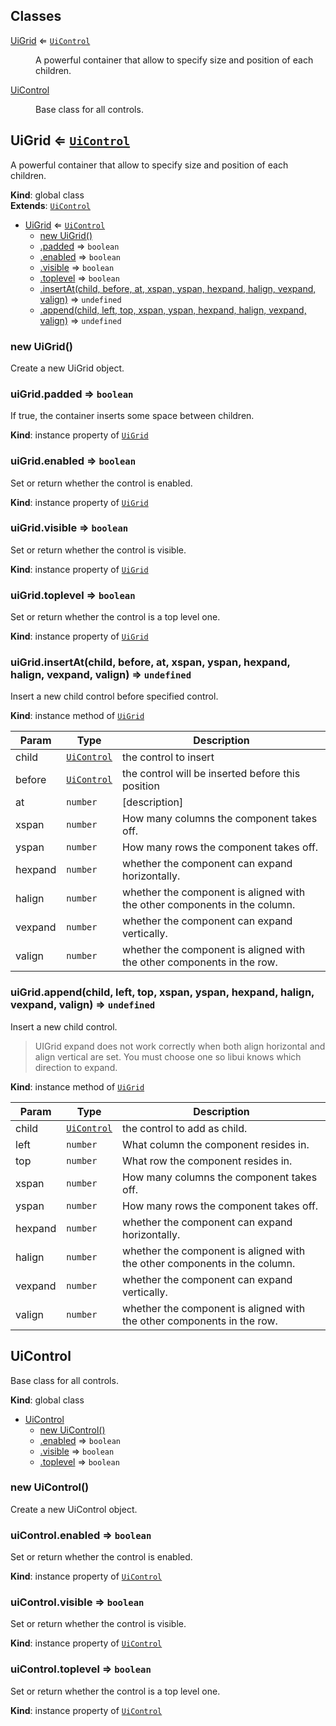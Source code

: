 ## Classes

<dl>
<dt><a href="#UiGrid">UiGrid</a> ⇐ <code><a href="#UiControl">UiControl</a></code></dt>
<dd><p>A powerful container that allow to specify size and position of each children.</p>
</dd>
<dt><a href="#UiControl">UiControl</a></dt>
<dd><p>Base class for all controls.</p>
</dd>
</dl>

<a name="UiGrid"></a>

## UiGrid ⇐ [<code>UiControl</code>](#UiControl)
A powerful container that allow to specify size and position of each children.

**Kind**: global class  
**Extends**: [<code>UiControl</code>](#UiControl)  

* [UiGrid](#UiGrid) ⇐ [<code>UiControl</code>](#UiControl)
    * [new UiGrid()](#new_UiGrid_new)
    * [.padded](#UiGrid+padded) ⇒ <code>boolean</code>
    * [.enabled](#UiControl+enabled) ⇒ <code>boolean</code>
    * [.visible](#UiControl+visible) ⇒ <code>boolean</code>
    * [.toplevel](#UiControl+toplevel) ⇒ <code>boolean</code>
    * [.insertAt(child, before, at, xspan, yspan, hexpand, halign, vexpand, valign)](#UiGrid+insertAt) ⇒ <code>undefined</code>
    * [.append(child, left, top, xspan, yspan, hexpand, halign, vexpand, valign)](#UiGrid+append) ⇒ <code>undefined</code>

<a name="new_UiGrid_new"></a>

### new UiGrid()
Create a new UiGrid object.

<a name="UiGrid+padded"></a>

### uiGrid.padded ⇒ <code>boolean</code>
If true, the container inserts some space between children.

**Kind**: instance property of [<code>UiGrid</code>](#UiGrid)  
<a name="UiControl+enabled"></a>

### uiGrid.enabled ⇒ <code>boolean</code>
Set or return whether the control is enabled.

**Kind**: instance property of [<code>UiGrid</code>](#UiGrid)  
<a name="UiControl+visible"></a>

### uiGrid.visible ⇒ <code>boolean</code>
Set or return whether the control is visible.

**Kind**: instance property of [<code>UiGrid</code>](#UiGrid)  
<a name="UiControl+toplevel"></a>

### uiGrid.toplevel ⇒ <code>boolean</code>
Set or return whether the control is a top level one.

**Kind**: instance property of [<code>UiGrid</code>](#UiGrid)  
<a name="UiGrid+insertAt"></a>

### uiGrid.insertAt(child, before, at, xspan, yspan, hexpand, halign, vexpand, valign) ⇒ <code>undefined</code>
Insert a new child control before specified control.

**Kind**: instance method of [<code>UiGrid</code>](#UiGrid)  

| Param | Type | Description |
| --- | --- | --- |
| child | [<code>UiControl</code>](#UiControl) | the control to insert |
| before | [<code>UiControl</code>](#UiControl) | the control will be inserted before this position |
| at | <code>number</code> | [description] |
| xspan | <code>number</code> | How many columns the component takes off. |
| yspan | <code>number</code> | How many rows the component takes off. |
| hexpand | <code>number</code> | whether the component can expand horizontally. |
| halign | <code>number</code> | whether the component is aligned with the other 	 components in the column. |
| vexpand | <code>number</code> | whether the component can expand vertically. |
| valign | <code>number</code> | whether the component is aligned with the other 	 components in the row. |

<a name="UiGrid+append"></a>

### uiGrid.append(child, left, top, xspan, yspan, hexpand, halign, vexpand, valign) ⇒ <code>undefined</code>
Insert a new child control.

> UIGrid expand does not work correctly when both align horizontal and align
vertical are set. You must choose one so libui knows which direction to expand.

**Kind**: instance method of [<code>UiGrid</code>](#UiGrid)  

| Param | Type | Description |
| --- | --- | --- |
| child | [<code>UiControl</code>](#UiControl) | the control to add as child. |
| left | <code>number</code> | What column the component resides in. |
| top | <code>number</code> | What row the component resides in. |
| xspan | <code>number</code> | How many columns the component takes off. |
| yspan | <code>number</code> | How many rows the component takes off. |
| hexpand | <code>number</code> | whether the component can expand horizontally. |
| halign | <code>number</code> | whether the component is aligned with the other components in the column. |
| vexpand | <code>number</code> | whether the component can expand vertically. |
| valign | <code>number</code> | whether the component is aligned with the other components in the row. |

<a name="UiControl"></a>

## UiControl
Base class for all controls.

**Kind**: global class  

* [UiControl](#UiControl)
    * [new UiControl()](#new_UiControl_new)
    * [.enabled](#UiControl+enabled) ⇒ <code>boolean</code>
    * [.visible](#UiControl+visible) ⇒ <code>boolean</code>
    * [.toplevel](#UiControl+toplevel) ⇒ <code>boolean</code>

<a name="new_UiControl_new"></a>

### new UiControl()
Create a new UiControl object.

<a name="UiControl+enabled"></a>

### uiControl.enabled ⇒ <code>boolean</code>
Set or return whether the control is enabled.

**Kind**: instance property of [<code>UiControl</code>](#UiControl)  
<a name="UiControl+visible"></a>

### uiControl.visible ⇒ <code>boolean</code>
Set or return whether the control is visible.

**Kind**: instance property of [<code>UiControl</code>](#UiControl)  
<a name="UiControl+toplevel"></a>

### uiControl.toplevel ⇒ <code>boolean</code>
Set or return whether the control is a top level one.

**Kind**: instance property of [<code>UiControl</code>](#UiControl)  
